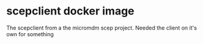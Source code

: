 # scepclient docker image

The scepclient from a the micromdm scep project. Needed the client on it's own for something
